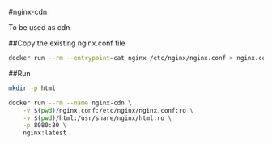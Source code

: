 #nginx-cdn

To be used as cdn


##Copy the existing nginx.conf file
```sh
docker run --rm --entrypoint=cat nginx /etc/nginx/nginx.conf > nginx.conf
```

##Run 

```sh
mkdir -p html

docker run --rm --name nginx-cdn \
    -v $(pwd)/nginx.conf:/etc/nginx/nginx.conf:ro \
    -v $(pwd)/html:/usr/share/nginx/html:ro \
    -p 8080:80 \
    nginx:latest
```
